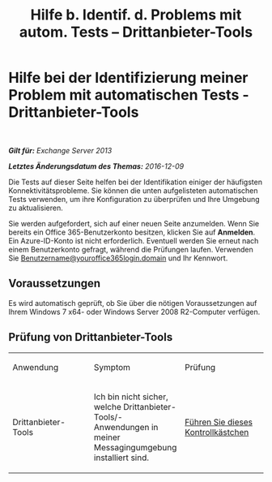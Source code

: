 ﻿---
title: 'Hilfe b. Identif. d. Problems mit autom. Tests – Drittanbieter-Tools'
TOCTitle: Hilfe bei der Identifizierung meiner Problem mit automatischen Tests - Drittanbieter-Tools
ms:assetid: 83b71e35-892e-44e3-9fce-c608b49bbc61
ms:mtpsurl: https://technet.microsoft.com/de-de/library/Dn793974(v=EXCHG.150)
ms:contentKeyID: 62633025
ms.date: 05/22/2018
mtps_version: v=EXCHG.150
ms.translationtype: MT
---

# Hilfe bei der Identifizierung meiner Problem mit automatischen Tests - Drittanbieter-Tools

 

_**Gilt für:** Exchange Server 2013_

_**Letztes Änderungsdatum des Themas:** 2016-12-09_

Die Tests auf dieser Seite helfen bei der Identifikation einiger der häufigsten Konnektivitätsprobleme. Sie können die unten aufgelisteten automatischen Tests verwenden, um ihre Konfiguration zu überprüfen und Ihre Umgebung zu aktualisieren.

Sie werden aufgefordert, sich auf einer neuen Seite anzumelden. Wenn Sie bereits ein Office 365-Benutzerkonto besitzen, klicken Sie auf **Anmelden**. Ein Azure-ID-Konto ist nicht erforderlich. Eventuell werden Sie erneut nach einem Benutzerkonto gefragt, während die Prüfungen laufen. Verwenden Sie Benutzername@youroffice365login.domain und Ihr Kennwort.

## Voraussetzungen

Es wird automatisch geprüft, ob Sie über die nötigen Voraussetzungen auf Ihrem Windows 7 x64- oder Windows Server 2008 R2-Computer verfügen.

## Prüfung von Drittanbieter-Tools


<table>
<colgroup>
<col style="width: 33%" />
<col style="width: 33%" />
<col style="width: 33%" />
</colgroup>
<tbody>
<tr class="odd">
<td><p>Anwendung</p></td>
<td><p>Symptom</p></td>
<td><p>Prüfung</p></td>
</tr>
<tr class="even">
<td><p>Drittanbieter-Tools</p></td>
<td><p>Ich bin nicht sicher, welche Drittanbieter-Tools/-Anwendungen in meiner Messagingumgebung installiert sind.</p></td>
<td><p><a href="https://go.microsoft.com/?linkid=9834907">Führen Sie dieses Kontrollkästchen</a></p></td>
</tr>
</tbody>
</table>

